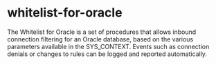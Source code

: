 # whitelist-for-oracle

The Whitelist for Oracle is a set of procedures that allows inbound connection filtering for an Oracle database, based on the various parameters available in the SYS_CONTEXT. Events such as connection denials or changes to rules can be logged and reported automatically.
